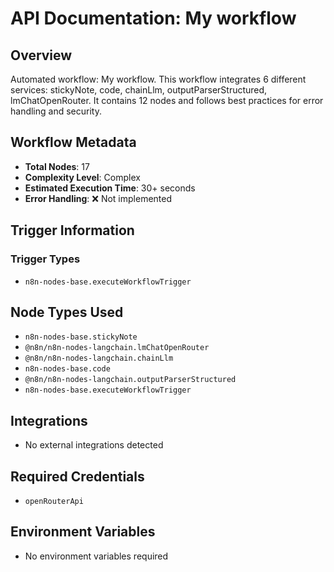 # API Documentation: My workflow

## Overview
Automated workflow: My workflow. This workflow integrates 6 different services: stickyNote, code, chainLlm, outputParserStructured, lmChatOpenRouter. It contains 12 nodes and follows best practices for error handling and security.

## Workflow Metadata
- **Total Nodes**: 17
- **Complexity Level**: Complex
- **Estimated Execution Time**: 30+ seconds
- **Error Handling**: ❌ Not implemented

## Trigger Information
### Trigger Types
- `n8n-nodes-base.executeWorkflowTrigger`

## Node Types Used
- `n8n-nodes-base.stickyNote`
- `@n8n/n8n-nodes-langchain.lmChatOpenRouter`
- `@n8n/n8n-nodes-langchain.chainLlm`
- `n8n-nodes-base.code`
- `@n8n/n8n-nodes-langchain.outputParserStructured`
- `n8n-nodes-base.executeWorkflowTrigger`

## Integrations
- No external integrations detected

## Required Credentials
- `openRouterApi`

## Environment Variables
- No environment variables required
